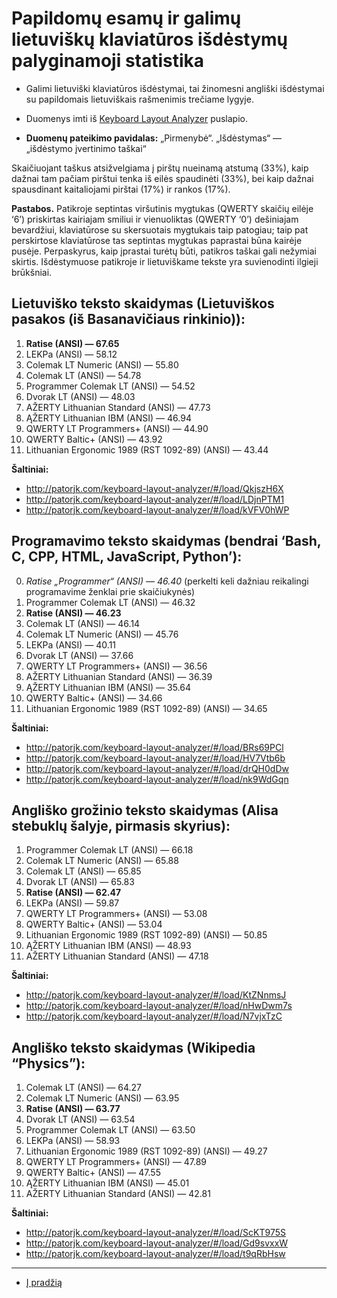 
# Papildomų esamų ir galimų lietuviškų klaviatūros išdėstymų palyginamoji statistika

+ Galimi lietuviški klaviatūros išdėstymai, tai žinomesni angliški išdėstymai su papildomais lietuviškais rašmenimis trečiame lygyje.

+ Duomenys imti iš [Keyboard Layout Analyzer](http://patorjk.com/keyboard-layout-analyzer/#/main) puslapio.

+ __Duomenų pateikimo pavidalas:__ „Pirmenybė“. „Išdėstymas“ — „išdėstymo įvertinimo taškai“

Skaičiuojant taškus atsižvelgiama į pirštų nueinamą atstumą (33%), kaip dažnai tam pačiam pirštui tenka iš eilės spaudinėti (33%), bei kaip dažnai spausdinant kaitaliojami pirštai (17%) ir rankos (17%).

__Pastabos.__ Patikroje septintas viršutinis mygtukas (QWERTY skaičių eilėje ‘6’) priskirtas kairiajam smiliui ir vienuoliktas (QWERTY ‘0’) dešiniajam bevardžiui, klaviatūrose su skersuotais mygtukais taip patogiau; taip pat perskirtose klaviatūrose tas septintas mygtukas paprastai būna kairėje pusėje. Perpaskyrus, kaip įprastai turėtų būti, patikros taškai gali nežymiai skirtis. Išdėstymuose patikroje ir lietuviškame tekste yra suvienodinti ilgieji brūkšniai.

## Lietuviško teksto skaidymas (Lietuviškos pasakos (iš Basanavičiaus rinkinio)):

1. __Ratise (ANSI) — 67.65__
2. LEKPa (ANSI) — 58.12
3. Colemak LT Numeric (ANSI) — 55.80
4. Colemak LT (ANSI) — 54.78
5. Programmer Colemak LT (ANSI) — 54.52
6. Dvorak LT (ANSI) — 48.03
7. AŽERTY Lithuanian Standard (ANSI) — 47.73
8. ĄŽERTY Lithuanian IBM (ANSI) — 46.94
9. QWERTY LT Programmers+ (ANSI) — 44.90
10. QWERTY Baltic+ (ANSI) — 43.92
11. Lithuanian Ergonomic 1989 (RST 1092-89) (ANSI) — 43.44

__Šaltiniai:__

+ http://patorjk.com/keyboard-layout-analyzer/#/load/QkjszH6X
+ http://patorjk.com/keyboard-layout-analyzer/#/load/LDjnPTM1
+ http://patorjk.com/keyboard-layout-analyzer/#/load/kVFV0hWP

## Programavimo teksto skaidymas (bendrai ‘Bash, C, CPP, HTML, JavaScript, Python’):

0. _Ratise „Programmer“ (ANSI) — 46.40_ (perkelti keli dažniau reikalingi programavime ženklai prie skaičiukynės)
1. Programmer Colemak LT (ANSI) — 46.32
2. __Ratise (ANSI) — 46.23__
3. Colemak LT (ANSI) — 46.14
4. Colemak LT Numeric (ANSI) — 45.76
5. LEKPa (ANSI) — 40.11
6. Dvorak LT (ANSI) — 37.66
7. QWERTY LT Programmers+ (ANSI) — 36.56
8. AŽERTY Lithuanian Standard (ANSI) — 36.39
9. ĄŽERTY Lithuanian IBM (ANSI) — 35.64
10. QWERTY Baltic+ (ANSI) — 34.66
11. Lithuanian Ergonomic 1989 (RST 1092-89) (ANSI) — 34.65

__Šaltiniai:__

+ http://patorjk.com/keyboard-layout-analyzer/#/load/BRs69PCl
+ http://patorjk.com/keyboard-layout-analyzer/#/load/HV7Vtb6b
+ http://patorjk.com/keyboard-layout-analyzer/#/load/drQH0dDw
+ http://patorjk.com/keyboard-layout-analyzer/#/load/nk9WdGqn

## Angliško grožinio teksto skaidymas (Alisa stebuklų šalyje, pirmasis skyrius):

1. Programmer Colemak LT (ANSI) — 66.18
2. Colemak LT Numeric (ANSI) — 65.88
3. Colemak LT (ANSI) — 65.85
4. Dvorak LT (ANSI) — 65.83
5. __Ratise (ANSI) — 62.47__
6. LEKPa (ANSI) — 59.87
7. QWERTY LT Programmers+ (ANSI) — 53.08
8. QWERTY Baltic+ (ANSI) — 53.04
9. Lithuanian Ergonomic 1989 (RST 1092-89) (ANSI) — 50.85
10. ĄŽERTY Lithuanian IBM (ANSI) — 48.93
11. AŽERTY Lithuanian Standard (ANSI) — 47.18

__Šaltiniai:__

+ http://patorjk.com/keyboard-layout-analyzer/#/load/KtZNnmsJ
+ http://patorjk.com/keyboard-layout-analyzer/#/load/nHwDwm7s
+ http://patorjk.com/keyboard-layout-analyzer/#/load/N7vjxTzC

## Angliško teksto skaidymas (Wikipedia “Physics”):

1. Colemak LT (ANSI) — 64.27
2. Colemak LT Numeric (ANSI) — 63.95
3. __Ratise (ANSI) — 63.77__
4. Dvorak LT (ANSI) — 63.54
5. Programmer Colemak LT (ANSI) — 63.50
6. LEKPa (ANSI) — 58.93
7. Lithuanian Ergonomic 1989 (RST 1092-89) (ANSI) — 49.27
8. QWERTY LT Programmers+ (ANSI) — 47.89
9. QWERTY Baltic+ (ANSI) — 47.55
10. ĄŽERTY Lithuanian IBM (ANSI) — 45.01
11. AŽERTY Lithuanian Standard (ANSI) — 42.81

__Šaltiniai:__

+ http://patorjk.com/keyboard-layout-analyzer/#/load/ScKT975S
+ http://patorjk.com/keyboard-layout-analyzer/#/load/Gd9svxxW
+ http://patorjk.com/keyboard-layout-analyzer/#/load/t9qRbHsw

-----------------------------------------

+ [Į pradžią](../README.md)


